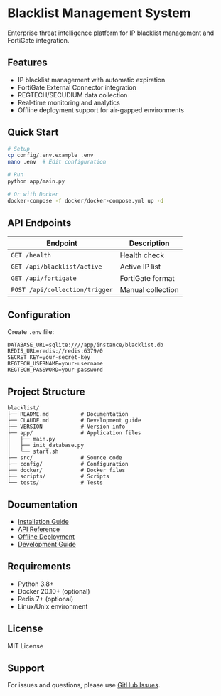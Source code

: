 # Blacklist Management System

Enterprise threat intelligence platform for IP blacklist management and FortiGate integration.

## Features

- IP blacklist management with automatic expiration
- FortiGate External Connector integration
- REGTECH/SECUDIUM data collection
- Real-time monitoring and analytics
- Offline deployment support for air-gapped environments

## Quick Start

```bash
# Setup
cp config/.env.example .env
nano .env  # Edit configuration

# Run
python app/main.py

# Or with Docker
docker-compose -f docker/docker-compose.yml up -d
```

## API Endpoints

| Endpoint | Description |
|----------|-------------|
| `GET /health` | Health check |
| `GET /api/blacklist/active` | Active IP list |
| `GET /api/fortigate` | FortiGate format |
| `POST /api/collection/trigger` | Manual collection |

## Configuration

Create `.env` file:
```env
DATABASE_URL=sqlite:////app/instance/blacklist.db
REDIS_URL=redis://redis:6379/0
SECRET_KEY=your-secret-key
REGTECH_USERNAME=your-username
REGTECH_PASSWORD=your-password
```

## Project Structure

```
blacklist/
├── README.md          # Documentation
├── CLAUDE.md          # Development guide
├── VERSION            # Version info
├── app/               # Application files
│   ├── main.py
│   ├── init_database.py
│   └── start.sh
├── src/               # Source code
├── config/            # Configuration
├── docker/            # Docker files
├── scripts/           # Scripts
└── tests/             # Tests
```

## Documentation

- [Installation Guide](docs/installation.md)
- [API Reference](docs/api-reference.md)
- [Offline Deployment](docs/offline-deployment.md)
- [Development Guide](CLAUDE.md)

## Requirements

- Python 3.8+
- Docker 20.10+ (optional)
- Redis 7+ (optional)
- Linux/Unix environment

## License

MIT License

## Support

For issues and questions, please use [GitHub Issues](https://github.com/JCLEE94/blacklist/issues).